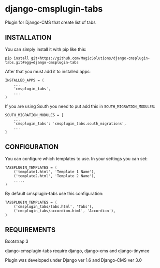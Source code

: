 django-cmsplugin-tabs
=====================

Plugin for Django-CMS that create list of tabs

INSTALLATION
------------

You can simply install it with pip like this:

    pip install git+https://github.com/MagicSolutions/django-cmsplugin-tabs.git#egg=django-cmsplugin-tabs


After that you must add it to installed apps:

    INSTALLED_APPS = (
        ...
        'cmsplugin_tabs',
        ...
    )

If you are using South you need to put add this in `SOUTH_MIGRATION_MODULES`:

    SOUTH_MIGRATION_MODULES = {
        ...
        'cmsplugin_tabs': 'cmsplugin_tabs.south_migrations',
        ...
    }


CONFIGURATION
-------------

You can configure which templates to use. In your settings you can set:

    TABSPLUGIN_TEMPLATES = (
        ('template1.html', 'Template 1 Name'),
        ('template2.html', 'Template 2 Name'),
        .....
    )

By default cmsplugin-tabs use this configuration:

    TABSPLUGIN_TEMPLATES = (
        ('cmsplugin_tabs/tabs.html', 'Tabs'),
        ('cmsplugin_tabs/accordion.html', 'Accordion'),
    )


REQUIREMENTS
------------

Bootstrap 3

django-cmsplugin-tabs require django, django-cms and django-tinymce

Plugin was developed under Django ver 1.6 and Django-CMS ver 3.0 
